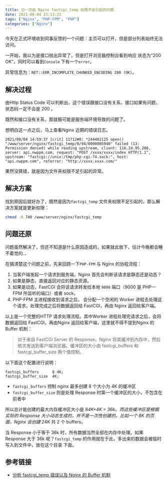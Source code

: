 ```yaml
---
title: 记一次由 Nginx fastcgi_temp 权限不足引起的问题
date: 2021-08-04 23:13:23
tags: ["Nginx", "PHP-FPM", "PHP"]
categories: ["Nginx"]
---
```


今天在正式环境收到同事反馈的一个问题：主页可以打开，但是部分列表始终无法访问。

<!-- more -->

一开始，我以为是接口抛出异常了，但是打开浏览器控制台看到响应 状态为“200 OK”，同时可以看到`Console` 下有一个`error`。

异常信息为：`NET::ERR_INCOMPLETE_CHUNKED_ENCODING 200 (OK)`。

## 解决过程

由Http Status Code 可以判断出，这个错误跟接口没有关系，接口如果有问题，状态码一定不会是 200 。

既然和接口没有关系，那就极可能是服务端环境导致的问题了。

 想明白这一点之后，马上查看Nginx 近期的错误日志。
 
```
2021/08/04 14:59:37 [crit] 11712#0: *244402125 open() "/www/server/nginx/fastcgi_temp/0/94/0000005940" failed (13: Permission denied) while reading upstream, client: 116.24.95.208, server: api.nwppm.com, request: "POST /xxxx/xxxx/index HTTP/1.1", upstream: "fastcgi://unix:/tmp/php-cgi-74.sock:", host: "api.nwppm.com", referrer: "http://xxxx.xxxx.com/"
```

果然没猜错，就是因为文件夹权限不足引起的异常。

## 解决方案
找到原因后就好办了，既然是因为`factcgi_temp` 文件夹权限不足引起的，那么解决方案就是更新权限：

```bash
chmod -R 740 /www/server/nginx/fastcgi_temp
```

##  问题还原
问题虽然解决了，但还不知道是什么原因造成的，如果就此放下，估计今晚都会睡不着觉的...

在搞清楚这个问题之前，先来回顾一下`PHP-FPM` 与 Nginx 的协程流程：
1. 当客户端发起一个请求到服务端，Nginx 首先会判断该请求是静态还是动态？
2. 如果是静态，直接返回对应的静态资源。
3. 如果是动态，FastCGI 会将该请求转发给本地 `9000` 端口（9000 是 PHP—FPM 所监听的端口）或者 sock。
4. PHP-FPM 主进程接收到请求之后，
会分配一个空闲的 Worker 进程去处理这个请求，处理完成之后将数据返回给 FastCGI，再由 Nginx 返回给客户端。

以上是一个完整的HTTP 请求处理流程。其中Worker 进程处理完请求之后，会将数据返回给 FastCGI，再由Nginx 返回给客户端，这里就不得不提到Nginx 的Buffer 机制：

> 对于来自 FastCGI Server 的 Response，Nginx 将其缓冲到内存中，然后依次发送到客户端浏览器。缓冲区的大小由 fastcgi_buffers 和 fastcgi_buffer_size 两个值控制。

以下面这个配置进行说明：

```
fastcgi_buffers      8 4K;
fastcgi_buffer_size  4K;
```

* `fastcgi_buffers` 控制 nginx 最多创建 8 个大小为 4K 的缓冲区
* `fastcgi_buffer_size` 则是处理 Response 时第一个缓冲区的大小，不包含在前者中

所以总计能创建的最大内存缓冲区大小是 8*4K+4K = 36k。而这些缓冲区是根据实际的 Response 大小动态生成的，并不是一次性创建的。比如一个 8K 的页面，Nginx 会创建 2*4K 共 2 个 buffers。

当 Response 小于等于 36k 时，所有数据当然全部在内存中处理。如果 Response 大于 36k 呢？`fastcgi_temp` 的作用就在于此，多出来的数据会被临时写入到文件中，放在这个目录
下面。

## 参考链接
- [分析 fastcgi_temp 错误以及 Nginx 的 Buffer 机制](https://blog.csdn.net/crx05/article/details/70210323)
